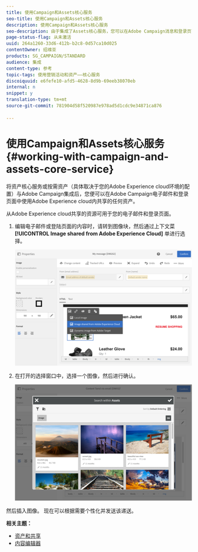 ```yaml
---
title: 使用Campaign和Assets核心服务
seo-title: 使用Campaign和Assets核心服务
description: 使用Campaign和Assets核心服务
seo-description: 由于集成了Assets核心服务，您可以在Adobe Campaign消息和登录页面中使用Adobe Experience cloud内共享的任何资源。
page-status-flag: 从未激活
uuid: 264a1260-33d6-412b-b2c8-0d57ca10d025
contentOwner: 绍维亚
products: SG_CAMPAIGN/STANDARD
audience: 集成
content-type: 参考
topic-tags: 使用营销活动和资产——核心服务
discoiquuid: e6fefe10-afd5-4628-8d9b-69eeb38070eb
internal: n
snippet: y
translation-type: tm+mt
source-git-commit: 781904d58f520987e978ad5d1cdc9e34871ca876

---
```



# 使用Campaign和Assets核心服务{#working-with-campaign-and-assets-core-service}

将资产核心服务或按需资产（具体取决于您的Adobe Experience cloud环境的配置）与Adobe Campaign集成后，您便可以在Adobe Campaign电子邮件和登录页面中使用Adobe Experience cloud内共享的任何资产。

从Adobe Experience cloud共享的资源可用于您的电子邮件和登录页面。

1. 编辑电子邮件或登陆页面的内容时，请转到图像块，然后通过上下文菜 **[!UICONTROL Image shared from Adobe Experience Cloud]** 单进行选择。

   ![](assets/dam_insert_image_dce.png)

1. 在打开的选择窗口中，选择一个图像，然后进行确认。

   ![](assets/dam_shared_image_selection.png)

然后插入图像。 现在可以根据需要个性化并发送该递送。

**相关主题：**

* [资产和共享](https://marketing.adobe.com/resources/help/en_US/mcloud/experience-cloud-assets.html)
* [内容编辑器](../../designing/using/personalization.md#example-email-personalization)

